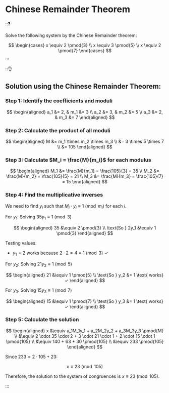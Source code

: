 # Chinese Remainder Theorem

:::question:

Solve the following system by the Chinese Remainder theorem:

$$
\begin{cases}
x \equiv 2 \pmod{3} \\
x \equiv 3 \pmod{5} \\
x \equiv 2 \pmod{7}
\end{cases}
$$
:::

:::ok_hand:

## Solution using the Chinese Remainder Theorem:

### Step 1: Identify the coefficients and moduli

$$
\begin{aligned}
a_1 &= 2, & m_1 &= 3 \\
a_2 &= 3, & m_2 &= 5 \\
a_3 &= 2, & m_3 &= 7
\end{aligned}
$$

### Step 2: Calculate the product of all moduli

$$
\begin{aligned}
M &= m_1 \times m_2 \times m_3 \\
&= 3 \times 5 \times 7 \\
&= 105
\end{aligned}
$$

### Step 3: Calculate $M_i = \frac{M}{m_i}$ for each modulus

$$
\begin{aligned}
M_1 &= \frac{M}{m_1} = \frac{105}{3} = 35 \\
M_2 &= \frac{M}{m_2} = \frac{105}{5} = 21 \\
M_3 &= \frac{M}{m_3} = \frac{105}{7} = 15
\end{aligned}
$$

### Step 4: Find the multiplicative inverses

We need to find $y_i$ such that $M_i \cdot y_i \equiv 1 \pmod{m_i}$ for each $i$.

For $y_1$: Solving $35y_1 \equiv 1 \pmod{3}$

$$
\begin{aligned}
35 &\equiv 2 \pmod{3} \\
\text{So } 2y_1 &\equiv 1 \pmod{3}
\end{aligned}
$$

Testing values:
- $y_1 = 2$ works because $2 \cdot 2 = 4 \equiv 1 \pmod{3}$ ✓

For $y_2$: Solving $21y_2 \equiv 1 \pmod{5}$

$$
\begin{aligned}
21 &\equiv 1 \pmod{5} \\
\text{So } y_2 &= 1 \text{ works} ✓
\end{aligned}
$$

For $y_3$: Solving $15y_3 \equiv 1 \pmod{7}$

$$
\begin{aligned}
15 &\equiv 1 \pmod{7} \\
\text{So } y_3 &= 1 \text{ works} ✓
\end{aligned}
$$

### Step 5: Calculate the solution

$$
\begin{aligned}
x &\equiv a_1M_1y_1 + a_2M_2y_2 + a_3M_3y_3 \pmod{M} \\
&\equiv 2 \cdot 35 \cdot 2 + 3 \cdot 21 \cdot 1 + 2 \cdot 15 \cdot 1 \pmod{105} \\
&\equiv 140 + 63 + 30 \pmod{105} \\
&\equiv 233 \pmod{105}
\end{aligned}
$$

Since $233 = 2 \cdot 105 + 23$:

$$x \equiv 23 \pmod{105}$$

Therefore, the solution to the system of congruences is $x \equiv 23 \pmod{105}$.

:::

